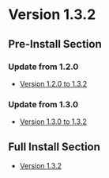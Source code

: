 # Version 1.3.2

## Pre-Install Section

### Update from 1.2.0

- [Version 1.2.0 to 1.3.2](https://autopatchhk.yuanshen.com/client_app/update/hk4e_global/10/1.2.0_1.3.2_diff_sHu9eOFd.zip)

### Update from 1.3.0

- [Version 1.3.0 to 1.3.2](https://autopatchhk.yuanshen.com/client_app/update/hk4e_global/10/1.3.0_1.3.2_diff_ryqTKPYO.zip)

## Full Install Section

- [Version 1.3.2](https://autopatchhk.yuanshen.com/client_app/pc_mihoyo/20210210_b0516858014fc457/GenshinImpact_1.3.2.zip)

